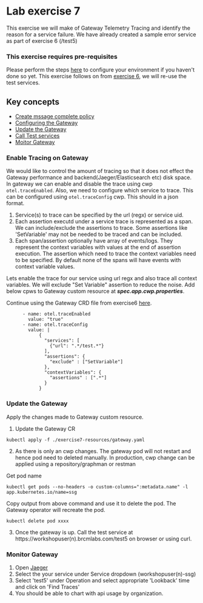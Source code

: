 
# Lab exercise 7
This exercise we will make of Gateway Telemetry Tracing and identify the reason for a service failure. We have already created a sample error service as part of exercise 6 (/test5) 

### This exercise requires pre-requisites
Please perform the steps [here](./readme.md#before-you-start) to configure your environment if you haven't done so yet. This exercise follows on from [exercise 6](./lab-exercise6.md), we will re-use the test services.

## Key concepts
- [Create mssage complete policy](#create-message-complete-policy)
- [Configuring the Gateway](#configuring-the-gateway)
- [Update the Gateway](#update-the-gateway)
- [Call Test services](#call-test-services)
- [Moitor Gateway](#moitor-gateway)

### Enable Tracing on Gateway
We would like to control the amount of tracing so that it does not effect the Gateway performance and backend(Jaeger/Elasticsearch etc) disk space.
In gateway we can enable and disable the trace using cwp `otel.traceEnabled`. Also, we need to configure which service to trace. This can be configured using `otel.traceConfig` cwp. This should in a json format. 
1. Service(s) to trace can be specified by the url (regx) or service uid.
2. Each assertion executd under a service trace is represented as a span. We can include/exclude the assertions to trace. Some assertions like 'SetVariable' may not be needed to be traced and can be included.
3. Each span/assertion optionally have array of events/logs. They represent the context variables with values at the end of assertion execution. The assertion which need to trace the context variables need to be specified. By default none of the spans will have events with context variable values.

Lets enable the trace for our service using url regx and also trace all context variables. We will exclude "Set Variable" assertion to reduce the noise.
Add below cpws to Gateway custom resource at  _***spec.app.cwp.properties***_. 

Continue using the Gateway CRD file from exercise6 [here](/exercise6-resources/gateway.yaml).

```
      - name: otel.traceEnabled
        value: "true"
      - name: otel.traceConfig
        value: |
            {
              "services": [
                {"url": ".*/test.*"}
              ],
              "assertions": {
                "exclude" : ["SetVariable"]
              },
              "contextVariables": {
                "assertions" : [".*"]
              }
            }
```

### Update the Gateway
Apply the changes made to Gateway custom resource. 

1. Update the Gateway CR
```
kubectl apply -f ./exercise7-resources/gateway.yaml
```
2. As there is only an cwp changes. The gateway pod will not restart and hence pod need to deleted manually. In production, cwp change can be applied using a repository/graphman or restman

Get pod name
```
kubectl get pods --no-headers -o custom-columns=":metadata.name" -l app.kubernetes.io/name=ssg
```
Copy output from above command and use it to delete the pod. The Gateway operator will recreate the pod.
```
kubectl delete pod xxxx
```
3. Once the gateway is up. Call the test service at https://workshopuser(n).brcmlabs.com/test5 on browser or using curl.

### Monitor Gateway
1. Open [Jaeger](https://jaeger.brcmlabs.com/)
2. Select the your service under Service dropdown (workshopuser(n)-ssg)
3. Select 'test5' under Operation and select appropriate 'Lookback' time and click on 'Find Traces'
4. You should be able to chart with api usage by organization.

